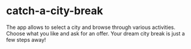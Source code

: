 # catch-a-city-break
The app allows to select a city and browse through various activities. Choose what you like and ask for an offer. Your dream city break is just a few steps away!
